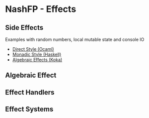 # NashFP - Effects

## Side Effects

Examples with random numbers, local mutable state and console IO
- [Direct Style (Ocaml)](guess.ml)
- [Monadic Style (Haskell)](guess.hs)
- [Algebraic Effects (Koka)](guess.kk)

## Algebraic Effect

## Effect Handlers

## Effect Systems